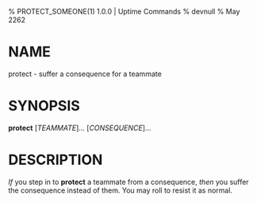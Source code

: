 % PROTECT_SOMEONE(1) 1.0.0 | Uptime Commands
% devnull
% May 2262

# NAME
protect - suffer a consequence for a teammate

# SYNOPSIS
**protect** [*TEAMMATE*]... [*CONSEQUENCE*]...

# DESCRIPTION
_If_ you step in to **protect** a teammate from a consequence, _then_ you suffer the consequence instead of them. You may roll to resist it as normal.
